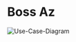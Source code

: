 # Boss Az

![Use-Case-Diagram](https://github.com/HasanAvshar/Boss-Az-Wpf/assets/126956020/31ae922a-97db-40a7-9e49-bf1cde773f4c)
